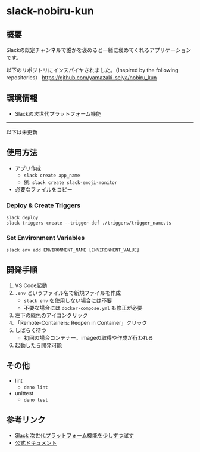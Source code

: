 # slack-nobiru-kun

## 概要

Slackの既定チャンネルで誰かを褒めると一緒に褒めてくれるアプリケーションです。

以下のリポジトリにインスパイヤされました。（Inspired by the following repositories）
https://github.com/yamazaki-seiya/nobiru_kun

## 環境情報

- Slackの次世代プラットフォーム機能

----

以下は未更新

## 使用方法

- アプリ作成
  - `slack create app_name`
  - 例: `slack create slack-emoji-monitor`
- 必要なファイルをコピー

### Deploy & Create Triggers

```
slack deploy
slack triggers create --trigger-def ./triggers/trigger_name.ts
```

### Set Environment Variables

```
slack env add ENVIRONMENT_NAME [ENVIRONMENT_VALUE]
```

## 開発手順

1. VS Code起動
2. `.env` というファイル名で新規ファイルを作成
   - `slack env` を使用しない場合には不要
   - 不要な場合には `docker-compose.yml` も修正が必要
3. 左下の緑色のアイコンクリック
4. 「Remote-Containers: Reopen in Container」クリック
5. しばらく待つ
   - 初回の場合コンテナー、imageの取得や作成が行われる
6. 起動したら開発可能

## その他

- lint
  - `deno lint`
- unittest
  - `deno test`

## 参考リンク

- [Slack 次世代プラットフォーム機能を少しずつ試す](https://qiita.com/seratch/items/b1449132add003e61de6)
- [公式ドキュメント](https://api.slack.com/future)
